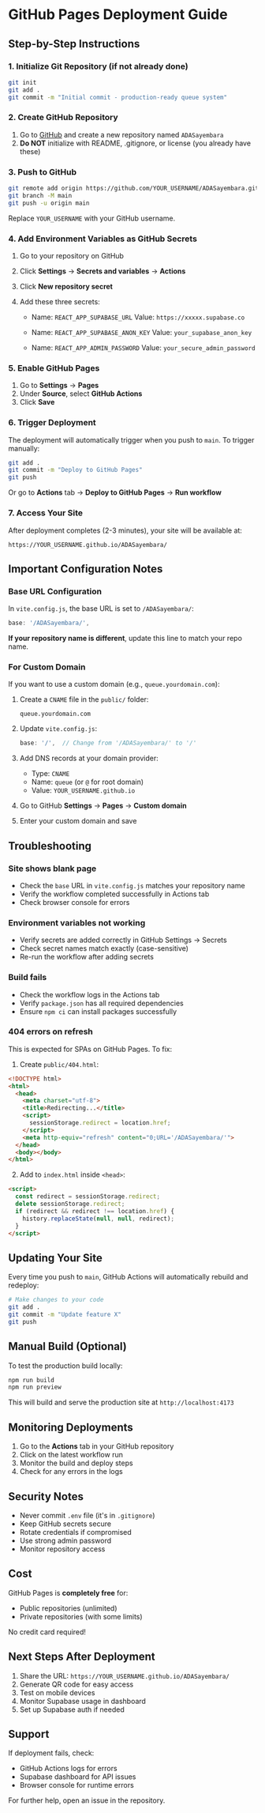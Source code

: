 # GitHub Pages Deployment Guide

## Step-by-Step Instructions

### 1. Initialize Git Repository (if not already done)

```bash
git init
git add .
git commit -m "Initial commit - production-ready queue system"
```

### 2. Create GitHub Repository

1. Go to [GitHub](https://github.com) and create a new repository named `ADASayembara`
2. **Do NOT** initialize with README, .gitignore, or license (you already have these)

### 3. Push to GitHub

```bash
git remote add origin https://github.com/YOUR_USERNAME/ADASayembara.git
git branch -M main
git push -u origin main
```

Replace `YOUR_USERNAME` with your GitHub username.

### 4. Add Environment Variables as GitHub Secrets

1. Go to your repository on GitHub
2. Click **Settings** → **Secrets and variables** → **Actions**
3. Click **New repository secret**
4. Add these three secrets:

   - Name: `REACT_APP_SUPABASE_URL`
     Value: `https://xxxxx.supabase.co`

   - Name: `REACT_APP_SUPABASE_ANON_KEY`
     Value: `your_supabase_anon_key`

   - Name: `REACT_APP_ADMIN_PASSWORD`
     Value: `your_secure_admin_password`

### 5. Enable GitHub Pages

1. Go to **Settings** → **Pages**
2. Under **Source**, select **GitHub Actions**
3. Click **Save**

### 6. Trigger Deployment

The deployment will automatically trigger when you push to `main`. To trigger manually:

```bash
git add .
git commit -m "Deploy to GitHub Pages"
git push
```

Or go to **Actions** tab → **Deploy to GitHub Pages** → **Run workflow**

### 7. Access Your Site

After deployment completes (2-3 minutes), your site will be available at:

```
https://YOUR_USERNAME.github.io/ADASayembara/
```

## Important Configuration Notes

### Base URL Configuration

In `vite.config.js`, the base URL is set to `/ADASayembara/`:

```js
base: '/ADASayembara/',
```

**If your repository name is different**, update this line to match your repo name.

### For Custom Domain

If you want to use a custom domain (e.g., `queue.yourdomain.com`):

1. Create a `CNAME` file in the `public/` folder:
   ```
   queue.yourdomain.com
   ```

2. Update `vite.config.js`:
   ```js
   base: '/',  // Change from '/ADASayembara/' to '/'
   ```

3. Add DNS records at your domain provider:
   - Type: `CNAME`
   - Name: `queue` (or `@` for root domain)
   - Value: `YOUR_USERNAME.github.io`

4. Go to GitHub **Settings** → **Pages** → **Custom domain**
5. Enter your custom domain and save

## Troubleshooting

### Site shows blank page
- Check the `base` URL in `vite.config.js` matches your repository name
- Verify the workflow completed successfully in Actions tab
- Check browser console for errors

### Environment variables not working
- Verify secrets are added correctly in GitHub Settings → Secrets
- Check secret names match exactly (case-sensitive)
- Re-run the workflow after adding secrets

### Build fails
- Check the workflow logs in the Actions tab
- Verify `package.json` has all required dependencies
- Ensure `npm ci` can install packages successfully

### 404 errors on refresh
This is expected for SPAs on GitHub Pages. To fix:

1. Create `public/404.html`:
```html
<!DOCTYPE html>
<html>
  <head>
    <meta charset="utf-8">
    <title>Redirecting...</title>
    <script>
      sessionStorage.redirect = location.href;
    </script>
    <meta http-equiv="refresh" content="0;URL='/ADASayembara/'">
  </head>
  <body></body>
</html>
```

2. Add to `index.html` inside `<head>`:
```html
<script>
  const redirect = sessionStorage.redirect;
  delete sessionStorage.redirect;
  if (redirect && redirect !== location.href) {
    history.replaceState(null, null, redirect);
  }
</script>
```

## Updating Your Site

Every time you push to `main`, GitHub Actions will automatically rebuild and redeploy:

```bash
# Make changes to your code
git add .
git commit -m "Update feature X"
git push
```

## Manual Build (Optional)

To test the production build locally:

```bash
npm run build
npm run preview
```

This will build and serve the production site at `http://localhost:4173`

## Monitoring Deployments

1. Go to the **Actions** tab in your GitHub repository
2. Click on the latest workflow run
3. Monitor the build and deploy steps
4. Check for any errors in the logs

## Security Notes

- Never commit `.env` file (it's in `.gitignore`)
- Keep GitHub secrets secure
- Rotate credentials if compromised
- Use strong admin password
- Monitor repository access

## Cost

GitHub Pages is **completely free** for:
- Public repositories (unlimited)
- Private repositories (with some limits)

No credit card required!

## Next Steps After Deployment

1. Share the URL: `https://YOUR_USERNAME.github.io/ADASayembara/`
2. Generate QR code for easy access
3. Test on mobile devices
4. Monitor Supabase usage in dashboard
5. Set up Supabase auth if needed

## Support

If deployment fails, check:
- GitHub Actions logs for errors
- Supabase dashboard for API issues
- Browser console for runtime errors

For further help, open an issue in the repository.

